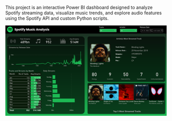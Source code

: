 This project is an interactive Power BI dashboard designed to analyze Spotify streaming data, visualize music trends, and explore audio features using the Spotify API and custom Python scripts.

![Dashboard](./Spotify_Music_Analysis.png)
